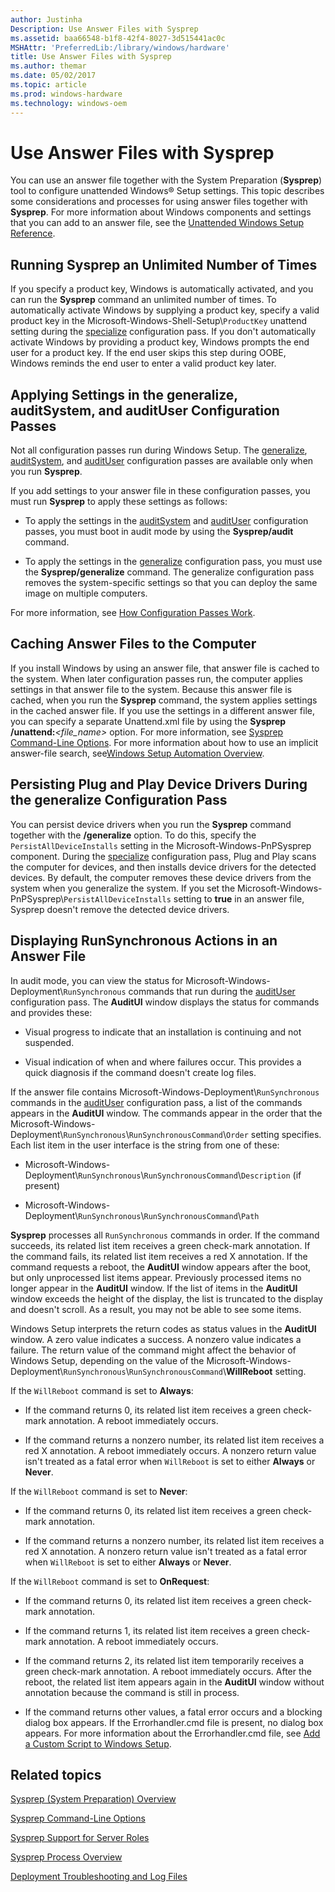 ```yaml
---
author: Justinha
Description: Use Answer Files with Sysprep
ms.assetid: baa66548-b1f8-42f4-8027-3d515441ac0c
MSHAttr: 'PreferredLib:/library/windows/hardware'
title: Use Answer Files with Sysprep
ms.author: themar
ms.date: 05/02/2017
ms.topic: article
ms.prod: windows-hardware
ms.technology: windows-oem
---
```


# Use Answer Files with Sysprep


You can use an answer file together with the System Preparation (**Sysprep**) tool to configure unattended Windows® Setup settings. This topic describes some considerations and processes for using answer files together with **Sysprep**. For more information about Windows components and settings that you can add to an answer file, see the [Unattended Windows Setup Reference](http://go.microsoft.com/fwlink/?LinkId=206281).


## <span id="bkmk_skipRearm"></span><span id="bkmk_skiprearm"></span><span id="BKMK_SKIPREARM"></span>Running Sysprep an Unlimited Number of Times


If you specify a product key, Windows is automatically activated, and you can run the **Sysprep** command an unlimited number of times. To automatically activate Windows by supplying a product key, specify a valid product key in the Microsoft-Windows-Shell-Setup\\`ProductKey` unattend setting during the [specialize](specialize.md) configuration pass. If you don't automatically activate Windows by providing a product key, Windows prompts the end user for a product key. If the end user skips this step during OOBE, Windows reminds the end user to enter a valid product key later.

## <span id="bkmk_1"></span><span id="BKMK_1"></span>Applying Settings in the generalize, auditSystem, and auditUser Configuration Passes


Not all configuration passes run during Windows Setup. The [generalize](generalize.md), [auditSystem](auditsystem.md), and [auditUser](audituser.md) configuration passes are available only when you run **Sysprep**.

If you add settings to your answer file in these configuration passes, you must run **Sysprep** to apply these settings as follows:

-   To apply the settings in the [auditSystem](auditsystem.md) and [auditUser](audituser.md) configuration passes, you must boot in audit mode by using the **Sysprep/audit** command.

-   To apply the settings in the [generalize](generalize.md) configuration pass, you must use the **Sysprep/generalize** command. The generalize configuration pass removes the system-specific settings so that you can deploy the same image on multiple computers.

For more information, see [How Configuration Passes Work](how-configuration-passes-work.md).

## <span id="bkmk_2"></span><span id="BKMK_2"></span>Caching Answer Files to the Computer


If you install Windows by using an answer file, that answer file is cached to the system. When later configuration passes run, the computer applies settings in that answer file to the system. Because this answer file is cached, when you run the **Sysprep** command, the system applies settings in the cached answer file. If you use the settings in a different answer file, you can specify a separate Unattend.xml file by using the **Sysprep /unattend:***&lt;file\_name&gt;* option. For more information, see [Sysprep Command-Line Options](sysprep-command-line-options.md). For more information about how to use an implicit answer-file search, see[Windows Setup Automation Overview](windows-setup-automation-overview.md).

## <span id="bkmk_3"></span><span id="BKMK_3"></span>Persisting Plug and Play Device Drivers During the generalize Configuration Pass


You can persist device drivers when you run the **Sysprep** command together with the **/generalize** option. To do this, specify the `PersistAllDeviceInstalls` setting in the Microsoft-Windows-PnPSysprep component. During the [specialize](specialize.md) configuration pass, Plug and Play scans the computer for devices, and then installs device drivers for the detected devices. By default, the computer removes these device drivers from the system when you generalize the system. If you set the Microsoft-Windows-PnPSysprep\\`PersistAllDeviceInstalls` setting to **true** in an answer file, Sysprep doesn't remove the detected device drivers.

## <span id="bkmk_4"></span><span id="BKMK_4"></span>Displaying RunSynchronous Actions in an Answer File


In audit mode, you can view the status for Microsoft-Windows-Deployment\\`RunSynchronous` commands that run during the [auditUser](audituser.md) configuration pass. The **AuditUI** window displays the status for commands and provides these:

-   Visual progress to indicate that an installation is continuing and not suspended.

-   Visual indication of when and where failures occur. This provides a quick diagnosis if the command doesn't create log files.

If the answer file contains Microsoft-Windows-Deployment\\`RunSynchronous` commands in the [auditUser](audituser.md) configuration pass, a list of the commands appears in the **AuditUI** window. The commands appear in the order that the Microsoft-Windows-Deployment\\`RunSynchronous`\\`RunSynchronousCommand`\\`Order` setting specifies. Each list item in the user interface is the string from one of these:

-   Microsoft-Windows-Deployment\\`RunSynchronous`\\`RunSynchronousCommand`\\`Description` (if present)

-   Microsoft-Windows-Deployment\\`RunSynchronous`\\`RunSynchronousCommand`\\`Path`

**Sysprep** processes all `RunSynchronous` commands in order. If the command succeeds, its related list item receives a green check-mark annotation. If the command fails, its related list item receives a red X annotation. If the command requests a reboot, the **AuditUI** window appears after the boot, but only unprocessed list items appear. Previously processed items no longer appear in the **AuditUI** window. If the list of items in the **AuditUI** window exceeds the height of the display, the list is truncated to the display and doesn't scroll. As a result, you may not be able to see some items.

Windows Setup interprets the return codes as status values in the **AuditUI** window. A zero value indicates a success. A nonzero value indicates a failure. The return value of the command might affect the behavior of Windows Setup, depending on the value of the Microsoft-Windows-Deployment\\`RunSynchronous`\\`RunSynchronousCommand`\\**WillReboot** setting.

If the `WillReboot` command is set to **Always**:

-   If the command returns 0, its related list item receives a green check-mark annotation. A reboot immediately occurs.

-   If the command returns a nonzero number, its related list item receives a red X annotation. A reboot immediately occurs. A nonzero return value isn't treated as a fatal error when `WillReboot` is set to either **Always** or **Never**.

If the `WillReboot` command is set to **Never**:

-   If the command returns 0, its related list item receives a green check-mark annotation.

-   If the command returns a nonzero number, its related list item receives a red X annotation. A nonzero return value isn't treated as a fatal error when `WillReboot` is set to either **Always** or **Never**.

If the `WillReboot` command is set to **OnRequest**:

-   If the command returns 0, its related list item receives a green check-mark annotation.

-   If the command returns 1, its related list item receives a green check-mark annotation. A reboot immediately occurs.

-   If the command returns 2, its related list item temporarily receives a green check-mark annotation. A reboot immediately occurs. After the reboot, the related list item appears again in the **AuditUI** window without annotation because the command is still in process.

-   If the command returns other values, a fatal error occurs and a blocking dialog box appears. If the Errorhandler.cmd file is present, no dialog box appears. For more information about the Errorhandler.cmd file, see [Add a Custom Script to Windows Setup](add-a-custom-script-to-windows-setup.md).

## <span id="related_topics"></span>Related topics


[Sysprep (System Preparation) Overview](sysprep--system-preparation--overview.md)

[Sysprep Command-Line Options](sysprep-command-line-options.md)

[Sysprep Support for Server Roles](sysprep-support-for-server-roles.md)

[Sysprep Process Overview](sysprep-process-overview.md)

[Deployment Troubleshooting and Log Files](deployment-troubleshooting-and-log-files.md)

 

 






